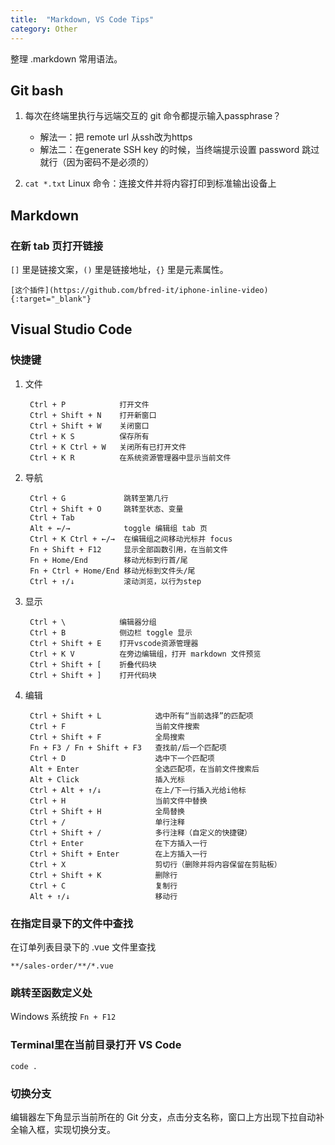 ```yaml
---
title:  "Markdown, VS Code Tips"
category: Other
---
```

整理 .markdown 常用语法。

## Git bash

1. 每次在终端里执行与远端交互的 git 命令都提示输入passphrase？

    + 解法一：把 remote url 从ssh改为https
    + 解法二：在generate SSH key 的时候，当终端提示设置 password 跳过就行（因为密码不是必须的）

2. `cat *.txt` Linux 命令：连接文件并将内容打印到标准输出设备上

## Markdown

### 在新 tab 页打开链接

`[]` 里是链接文案，`()` 里是链接地址，`{}` 里是元素属性。

```
[这个插件](https://github.com/bfred-it/iphone-inline-video){:target="_blank"}
```

<!--more-->

## Visual Studio Code

### 快捷键

1. 文件

        Ctrl + P            打开文件
        Ctrl + Shift + N    打开新窗口
        Ctrl + Shift + W    关闭窗口
        Ctrl + K S          保存所有
        Ctrl + K Ctrl + W   关闭所有已打开文件
        Ctrl + K R          在系统资源管理器中显示当前文件

2. 导航

        Ctrl + G             跳转至第几行
        Ctrl + Shift + O     跳转至状态、变量
        Ctrl + Tab
        Alt + ←/→            toggle 编辑组 tab 页
        Ctrl + K Ctrl + ←/→  在编辑组之间移动光标并 focus
        Fn + Shift + F12     显示全部函数引用，在当前文件
        Fn + Home/End        移动光标到行首/尾
        Fn + Ctrl + Home/End 移动光标到文件头/尾
        Ctrl + ↑/↓           滚动浏览，以行为step

3. 显示

        Ctrl + \            编辑器分组
        Ctrl + B            侧边栏 toggle 显示
        Ctrl + Shift + E    打开vscode资源管理器
        Ctrl + K V          在旁边编辑组，打开 markdown 文件预览
        Ctrl + Shift + [    折叠代码块
        Ctrl + Shift + ]    打开代码块

4. 编辑
    
        Ctrl + Shift + L            选中所有“当前选择”的匹配项
        Ctrl + F                    当前文件搜索
        Ctrl + Shift + F            全局搜索
        Fn + F3 / Fn + Shift + F3   查找前/后一个匹配项
        Ctrl + D                    选中下一个匹配项
        Alt + Enter                 全选匹配项，在当前文件搜索后
        Alt + Click                 插入光标
        Ctrl + Alt + ↑/↓            在上/下一行插入光给i他标
        Ctrl + H                    当前文件中替换
        Ctrl + Shift + H            全局替换
        Ctrl + /                    单行注释
        Ctrl + Shift + /            多行注释（自定义的快捷键）
        Ctrl + Enter                在下方插入一行
        Ctrl + Shift + Enter        在上方插入一行
        Ctrl + X                    剪切行（删除并将内容保留在剪贴板）
        Ctrl + Shift + K            删除行
        Ctrl + C                    复制行
        Alt + ↑/↓                   移动行
 
### 在指定目录下的文件中查找

在订单列表目录下的 .vue 文件里查找

    **/sales-order/**/*.vue

### 跳转至函数定义处

Windows 系统按 `Fn + F12`

### Terminal里在当前目录打开 VS Code

    code .

### 切换分支

编辑器左下角显示当前所在的 Git 分支，点击分支名称，窗口上方出现下拉自动补全输入框，实现切换分支。